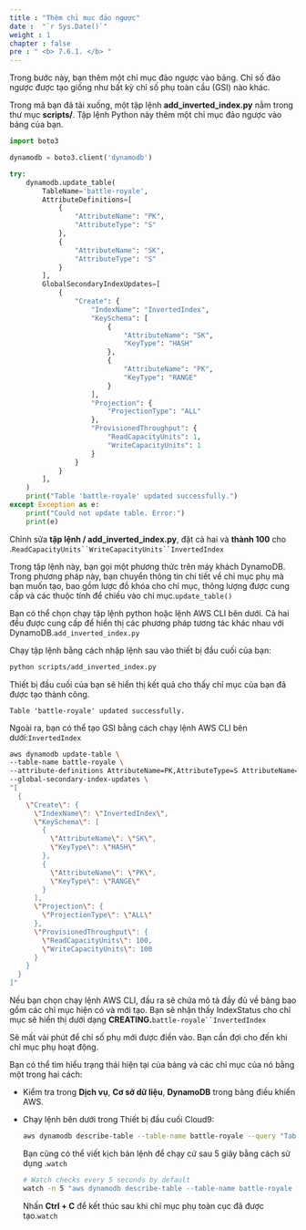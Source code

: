 ```yaml
---
title : "Thêm chỉ mục đảo ngược"
date :  "`r Sys.Date()`" 
weight : 1
chapter : false
pre : " <b> 7.6.1. </b> "
---
```


Trong bước này, bạn thêm một chỉ mục đảo ngược vào bảng. Chỉ số đảo ngược được tạo giống như bất kỳ chỉ số phụ toàn cầu (GSI) nào khác.

Trong mã bạn đã tải xuống, một tập lệnh **add_inverted_index.py** nằm trong thư mục **scripts/**. Tập lệnh Python này thêm một chỉ mục đảo ngược vào bảng của bạn.

```python
import boto3

dynamodb = boto3.client('dynamodb')

try:
    dynamodb.update_table(
        TableName='battle-royale',
        AttributeDefinitions=[
            {
                "AttributeName": "PK",
                "AttributeType": "S"
            },
            {
                "AttributeName": "SK",
                "AttributeType": "S"
            }
        ],
        GlobalSecondaryIndexUpdates=[
            {
                "Create": {
                    "IndexName": "InvertedIndex",
                    "KeySchema": [
                        {
                            "AttributeName": "SK",
                            "KeyType": "HASH"
                        },
                        {
                            "AttributeName": "PK",
                            "KeyType": "RANGE"
                        }
                    ],
                    "Projection": {
                        "ProjectionType": "ALL"
                    },
                    "ProvisionedThroughput": {
                        "ReadCapacityUnits": 1,
                        "WriteCapacityUnits": 1
                    }
                }
            }
        ],
    )
    print("Table 'battle-royale' updated successfully.")
except Exception as e:
    print("Could not update table. Error:")
    print(e)
```

Chỉnh sửa **tập lệnh / add_inverted_index.py**, đặt cả hai và **thành 100** cho .`ReadCapacityUnits``WriteCapacityUnits``InvertedIndex`

Trong tập lệnh này, bạn gọi một phương thức trên máy khách DynamoDB. Trong phương pháp này, bạn chuyển thông tin chi tiết về chỉ mục phụ mà bạn muốn tạo, bao gồm lược đồ khóa cho chỉ mục, thông lượng được cung cấp và các thuộc tính để chiếu vào chỉ mục.`update_table()`

Bạn có thể chọn chạy tập lệnh python hoặc lệnh AWS CLI bên dưới. Cả hai đều được cung cấp để hiển thị các phương pháp tương tác khác nhau với DynamoDB.`add_inverted_index.py`

Chạy tập lệnh bằng cách nhập lệnh sau vào thiết bị đầu cuối của bạn:

```sh
python scripts/add_inverted_index.py
```

Thiết bị đầu cuối của bạn sẽ hiển thị kết quả cho thấy chỉ mục của bạn đã được tạo thành công.

```text
Table 'battle-royale' updated successfully.
```

Ngoài ra, bạn có thể tạo GSI bằng cách chạy lệnh AWS CLI bên dưới:`InvertedIndex`

```sh
aws dynamodb update-table \
--table-name battle-royale \
--attribute-definitions AttributeName=PK,AttributeType=S AttributeName=SK,AttributeType=S \
--global-secondary-index-updates \
"[
  {
    \"Create\": {
      \"IndexName\": \"InvertedIndex\",
      \"KeySchema\": [
        {
          \"AttributeName\": \"SK\",
          \"KeyType\": \"HASH\"
        },
        {
          \"AttributeName\": \"PK\",
          \"KeyType\": \"RANGE\"
        }
      ],
      \"Projection\": {
        \"ProjectionType\": \"ALL\"
      },
      \"ProvisionedThroughput\": {
        \"ReadCapacityUnits\": 100,
        \"WriteCapacityUnits\": 100
      }
    }
  }
]"
```

Nếu bạn chọn chạy lệnh AWS CLI, đầu ra sẽ chứa mô tả đầy đủ về bảng bao gồm các chỉ mục hiện có và mới tạo. Bạn sẽ nhận thấy IndexStatus cho chỉ mục sẽ hiển thị dưới dạng **CREATING.**`battle-royale``InvertedIndex`

Sẽ mất vài phút để chỉ số phụ mới được điền vào. Bạn cần đợi cho đến khi chỉ mục phụ hoạt động.

Bạn có thể tìm hiểu trạng thái hiện tại của bảng và các chỉ mục của nó bằng một trong hai cách:

- Kiểm tra trong **Dịch vụ**, **Cơ sở dữ liệu**, **DynamoDB** trong bảng điều khiển AWS.
    
- Chạy lệnh bên dưới trong Thiết bị đầu cuối Cloud9:
    
    ```sh
    aws dynamodb describe-table --table-name battle-royale --query "Table.GlobalSecondaryIndexes[].IndexStatus"
    ```
    
    Bạn cũng có thể viết kịch bản lệnh để chạy cứ sau 5 giây bằng cách sử dụng .`watch`
    
    ```bash
    # Watch checks every 5 seconds by default
    watch -n 5 "aws dynamodb describe-table --table-name battle-royale --query \"Table.GlobalSecondaryIndexes[].IndexStatus\""
    ```
    
    Nhấn **Ctrl + C** để kết thúc sau khi chỉ mục phụ toàn cục đã được tạo.`watch`
